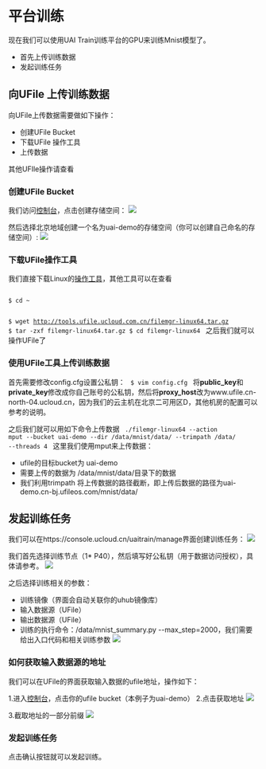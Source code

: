 

# 平台训练
现在我们可以使用UAI Train训练平台的GPU来训练Mnist模型了。

  * 首先上传训练数据
  * 发起训练任务

## 向UFile 上传训练数据
向UFile上传数据需要做如下操作：

  * 创建UFile Bucket
  * 下载UFile 操作工具
  * 上传数据

其他UFIle操作请查看[](ai/uai-train/basic/ufile)

### 创建UFile Bucket
我们访问[控制台](https://console.ucloud.cn/ufile/ufile)，点击创建存储空间：
![](ai/uai-train/images/tutorial/tf-mnist/ufile-create.png)

然后选择北京地域创建一个名为uai-demo的存储空间（你可以创建自己命名的存储空间）: 
![](ai/uai-train/images/tutorial/tf-mnist/ufile-create2.png)

### 下载UFile操作工具
我们直接下载Linux的[操作工具](http://tools.ufile.ucloud.com.cn/filemgr-linux64.tar.gz)，其他工具可以在[](ai/uai-train/basic/ufile)查看

<code>
$ cd ~

$ wget http://tools.ufile.ucloud.com.cn/filemgr-linux64.tar.gz
$ tar -zxf filemgr-linux64.tar.gz
$ cd filemgr-linux64
</code>
之后我们就可以操作UFile了

### 使用UFile工具上传训练数据
首先需要修改config.cfg设置公私钥：
<code>
$ vim config.cfg
</code>
将**public\_key**和**private\_key**修改成你自己账号的公私钥，然后将**proxy\_host**改为www.ufile.cn-north-04.ucloud.cn，因为我们的云主机在北京二可用区D，其他机房的配置可以参考[](ai/uai-train/basic/ufile)的说明。

之后我们就可以用如下命令上传数据
<code>
./filemgr-linux64 --action mput --bucket uai-demo --dir /data/mnist/data/  --trimpath /data/ --threads 4
</code>
这里我们使用mput来上传数据：

  * ufile的目标bucket为 uai-demo
  * 需要上传的数据为 /data/mnist/data/目录下的数据
  * 我们利用trimpath 将上传数据的路径截断，即上传后数据的路径为uai-demo.cn-bj.ufileos.com/mnist/data/

## 发起训练任务
我们可以在https://console.ucloud.cn/uaitrain/manage界面创建训练任务：
![](ai/uai-train/images/tutorial/tf-mnist/train-step1.png)

我们首先选择训练节点（1* P40），然后填写好公私钥（用于数据访问授权），具体请参考[](ai/uai-train/basic/key)。
![](ai/uai-train/images/tutorial/tf-mnist/train-step2.png)

之后选择训练相关的参数：
  * 训练镜像（界面会自动关联你的uhub镜像库）
  * 输入数据源（UFile）
  * 输出数据源（UFile）
  * 训练的执行命令：/data/mnist\_summary.py \-\-max\_step=2000，我们需要给出入口代码和相关训练参数
![](ai/uai-train/images/tutorial/tf-mnist/train-step3.png)

### 如何获取输入数据源的地址
我们可以在UFile的界面获取输入数据的ufile地址，操作如下：

1.进入[控制台](https://console.ucloud.cn/ufile/ufile)，点击你的ufile bucket（本例子为uai-demo）
2.点击获取地址 
![](ai/uai-train/images/tutorial/tf-mnist/train-ufile-step1.png)

3.截取地址的一部分前缀 
![](ai/uai-train/images/tutorial/tf-mnist/train-ufile-step2.png)

### 发起训练任务
点击确认按钮就可以发起训练。

